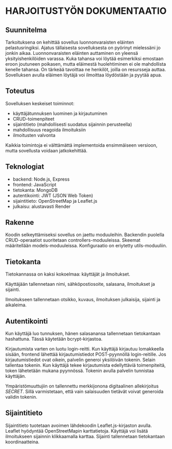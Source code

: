 # HARJOITUSTYÖN DOKUMENTAATIO

## Suunnitelma

Tarkoituksena on kehittää sovellus luonnonvaraisten eläinten pelastusringiksi. Ajatus tällaisesta sovelluksesta on pyörinyt mielessäni jo jonkin aikaa. Luonnonvaraisten eläinten auttaminen on yleensä yksityishenkilöiden varassa. Kuka tahansa voi löytää esimerkiksi emostaan eroon joutuneen poikasen, mutta eläimestä huolehtiminen ei ole mahdollista kenelle tahansa. On tärkeää tavoittaa ne henkilöt, joilla on resursseja auttaa. Sovelluksen avulla eläimen löytäjä voi ilmoittaa löydöstään ja pyytää apua.

## Toteutus

Sovelluksen keskeiset toiminnot:

- käyttäjätunnuksen luominen ja kirjautuminen
- CRUD-toimenpiteet
- sijaintitieto (mahdollisesti suodatus sijainnin perusteella)
- mahdollisuus reagoida ilmoituksiin
- ilmoitusten valvonta

Kaikkia toimintoja ei välttämättä implementoida ensimmäiseen versioon, mutta sovellusta voidaan jatkokehittää.

## Teknologiat

- backend: Node.js, Express
- frontend: JavaScript
- tietokanta: MongoDB
- autentikointi: JWT (JSON Web Token)
- sijaintitieto: OpenStreetMap ja Leaflet.js
- julkaisu: alustavasti Render

## Rakenne

Koodin selkeyttämiseksi sovellus on jaettu moduuleihin. Backendin puolella CRUD-operaatiot suoritetaan controllers-moduuleissa. Skeemat määritellään models-moduuleissa. Konfiguraatio on eriytetty utils-moduuliin.

## Tietokanta

Tietokannassa on kaksi kokoelmaa: käyttäjät ja ilmoitukset.

Käyttäjään tallennetaan nimi, sähköpostiosoite, salasana, ilmoitukset ja sijainti.

Ilmoitukseen tallennetaan otsikko, kuvaus, ilmoituksen julkaisija, sijainti ja aikaleima.

## Autentikointi

Kun käyttäjä luo tunnuksen, hänen salasanansa tallennetaan tietokantaan hashattuna. Tässä käytetään bcrypt-kirjastoa.

Kirjautumista varten on luotu login-reitti. Kun käyttäjä kirjautuu lomakkeella sisään, frontend lähettää kirjautumistiedot POST-pyynnöllä login-reitille. Jos kirjautumistiedot ovat oikein, palvelin generoi yksilöivän tokenin. Selain tallentaa tokenin. Kun käyttäjä tekee kirjautumista edellyttäviä toimenpiteitä, token lähetetään mukana pyynnössä. Tokenin avulla palvelin tunnistaa käyttäjän.

Ympäristömuuttujiin on tallennettu merkkijonona digitaalinen allekirjoitus _SECRET_. Sillä varmistetaan, että vain salaisuuden tietävät voivat generoida validin tokenin.

## Sijaintitieto

Sijaintitieto tuotetaan avoimen lähdekoodin Leaflet.js-kirjaston avulla. Leaflet hyödyntää OpenStreetMapin karttatietoja. Käyttäjä voi lisätä ilmoitukseen sijainnin klikkaamalla karttaa. Sijainti tallennetaan tietokantaan koordinaatteina.

